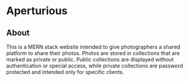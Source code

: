 # Aperturious

## About

This is a MERN stack website intended to give photographers a shared platform to share their photos. Photos are stored in collections that are marked as private or public. Public collections are displayed without authentication or special access, while private collections are password protected and intended only for specific clients. 